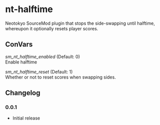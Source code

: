 # nt-halftime

Neotokyo SourceMod plugin that stops the side-swapping until halftime, whereupon it optionally resets player scores.

## ConVars
_sm_nt_halftime_enabled_ (Default: 0)  
Enable halftime

_sm_nt_halftime_reset_  (Default: 1)  
Whether or not to reset scores when swapping sides.

## Changelog

### 0.0.1
* Initial release
